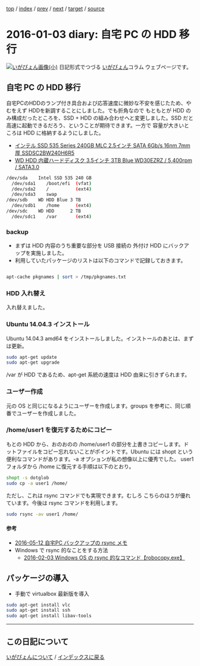 [top](https://igapyon.github.io/diary/) 
 / [index](https://igapyon.github.io/diary/2016/index.html) 
 / [prev](https://igapyon.github.io/diary/2016/ig160106.html) 
 / [next](https://igapyon.github.io/diary/2015/ig151228.html) 
 / [target](https://igapyon.github.io/diary/2016/ig160103.html) 
 / [source](https://github.com/igapyon/diary/blob/gh-pages/2016/ig160103.html.src.md) 

2016-01-03 diary: 自宅 PC の HDD 移行
=====================================================================================================
[![いがぴょん画像(小)](https://igapyon.github.io/diary/images/iga200306s.jpg "いがぴょん")](https://igapyon.github.io/diary/memo/memoigapyon.html) 日記形式でつづる [いがぴょん](https://igapyon.github.io/diary/memo/memoigapyon.html)コラム ウェブページです。

## 自宅 PC の HDD 移行

自宅PCのHDDのランプ付き具合および応答速度に微妙な不安を感じたため、やむをえず HDDを新調することにしました。でも折角なので もともとが HDD のみ構成だったところを、SSD + HDD の組み合わせへと変更しました。SSD だと高速に起動できるだろう、ということが期待できます。一方で 容量が大きいところは HDD に格納するようにしました。


* [インテル SSD 535 Series 240GB MLC 2.5インチ SATA 6Gb/s 16nm 7mm厚 SSDSC2BW240H6R5](http://www.amazon.co.jp/dp/B00UL50TM8/)
* [WD HDD 内蔵ハードディスク 3.5インチ 3TB Blue WD30EZRZ / 5,400rpm / SATA3.0](http://www.amazon.co.jp/dp/B015FGGWKU/)



```sh
/dev/sda    Intel SSD 535 240 GB
  /dev/sda1    /boot/efi  (vfat)
  /dev/sda2    /          (ext4)
  /dev/sda3    swap
/dev/sdb    WD HDD Blue 3 TB
  /dev/sdb1    /home      (ext4)
/dev/sdc    WD HDD      2 TB
  /dev/sdc1    /var       (ext4)
```



### backup


* まずは HDD 内容のうち重要な部分を USB 接続の 外付け HDD にバックアップを実施しました。
* 利用していたパッケージのリストは以下のコマンドで記録しておきます。

```sh

apt-cache pkgnames | sort > /tmp/pkgnames.txt
```



### HDD 入れ替え

入れ替えました。


### Ubuntu 14.04.3 インストール

Ubuntu 14.04.3 amd64 をインストールしました。インストールのあとは、まずは更新。

```sh
sudo apt-get update
sudo apt-get upgrade
```

/var が HDD であるため、apt-get 系統の速度は HDD 由来に引きずられます。


### ユーザー作成

元の OS と同じになるようにユーザーを作成します。groups を参考に、同じ順番でユーザーを作成しました。


### /home/user1 を復元するためにコピー

もとの HDD から、おのおのの /home/user1 の部分を上書きコピーします。ドットファイルをコピー忘れないことがポイントです。Ubuntu には shopt という便利なコマンドがあります。-a オプションが私の想像以上に優秀でした。
user1 フォルダから /home に復元する手順は以下のとおり。

```sh
shopt -s dotglob
sudo cp -a user1 /home/
```


ただし、これは rsync コマンドでも実現できます。むしろ こちらのほうが優れています。今後は rsync コマンドを利用します。

```sh
sudo rsync -av user1 /home/
```



#### 参考


* [2016-05-12 自宅PC バックアップの rsync メモ](https://igapyon.github.io/diary/2016/ig160512.html)
* Windows で rsync 的なことをする方法
  * [2016-02-03 Windows OS の rsync 的なコマンド【robocopy.exe】](https://igapyon.github.io/diary/2016/ig160203.html)





## パッケージの導入


* 手動で virtualbox 最新版を導入



```sh
sudo apt-get install vlc
sudo apt-get install ssh
sudo apt-get install libav-tools
```



----------------------------------------------------------------------------------------------------

## この日記について
[いがぴょんについて](https://igapyon.github.io/diary/memo/memoigapyon.html) / [インデックスに戻る](https://igapyon.github.io/diary/idxall.html)
